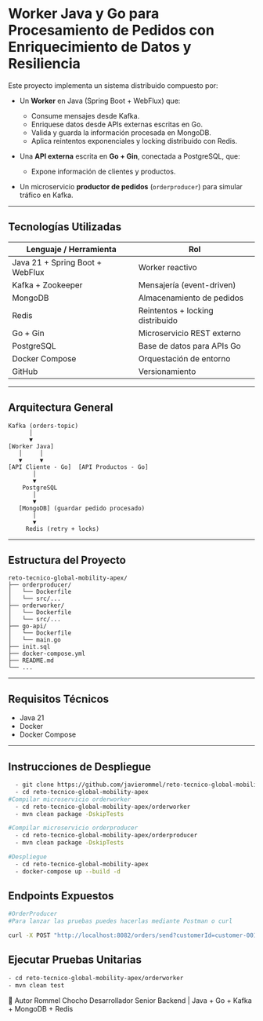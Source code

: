 # Worker Java y Go para Procesamiento de Pedidos con Enriquecimiento de Datos y Resiliencia

Este proyecto implementa un sistema distribuido compuesto por:

- Un **Worker** en Java (Spring Boot + WebFlux) que:
  - Consume mensajes desde Kafka.
  - Enriquese datos desde APIs externas escritas en Go.
  - Valida y guarda la información procesada en MongoDB.
  - Aplica reintentos exponenciales y locking distribuido con Redis.

- Una **API externa** escrita en **Go + Gin**, conectada a PostgreSQL, que:
  - Expone información de clientes y productos.

- Un microservicio **productor de pedidos** (`orderproducer`) para simular tráfico en Kafka.

---

## Tecnologías Utilizadas

| Lenguaje / Herramienta | Rol |
|------------------------|-----|
| Java 21 + Spring Boot + WebFlux | Worker reactivo |
| Kafka + Zookeeper     | Mensajería (event-driven) |
| MongoDB               | Almacenamiento de pedidos |
| Redis                 | Reintentos + locking distribuido |
| Go + Gin              | Microservicio REST externo |
| PostgreSQL            | Base de datos para APIs Go |
| Docker Compose        | Orquestación de entorno |
| GitHub                | Versionamiento |

---

## Arquitectura General

```plaintext
Kafka (orders-topic)
      │
      ▼
[Worker Java]
   │     │
   ▼     ▼
[API Cliente - Go]  [API Productos - Go]
       │
       ▼
    PostgreSQL
       │
       ▼
   [MongoDB] (guardar pedido procesado)
       │
       ▼
     Redis (retry + locks)
```
---

## Estructura del Proyecto
```text
reto-tecnico-global-mobility-apex/
├── orderproducer/
│   └── Dockerfile
│   └── src/...
├── orderworker/
│   └── Dockerfile
│   └── src/...
├── go-api/
│   └── Dockerfile
│   └── main.go
├── init.sql
├── docker-compose.yml
├── README.md
└── ...
```

---

## Requisitos Técnicos

- Java 21
- Docker
- Docker Compose

---

## Instrucciones de Despliegue


```bash
  - git clone https://github.com/javierommel/reto-tecnico-global-mobility-apex.git
  - cd reto-tecnico-global-mobility-apex
#Compilar microservicio orderworker
  - cd reto-tecnico-global-mobility-apex/orderworker
  - mvn clean package -DskipTests

#Compilar microservicio orderproducer
  - cd reto-tecnico-global-mobility-apex/orderproducer
  - mvn clean package -DskipTests

#Despliegue
  - cd reto-tecnico-global-mobility-apex
  - docker-compose up --build -d
```

## Endpoints Expuestos
```bash
#OrderProducer
#Para lanzar las pruebas puedes hacerlas mediante Postman o curl

curl -X POST "http://localhost:8082/orders/send?customerId=customer-001&productIds=product-001&productIds=product-002"

```


## Ejecutar Pruebas Unitarias
```bash
- cd reto-tecnico-global-mobility-apex/orderworker
- mvn clean test
```

👤 Autor
Rommel Chocho
Desarrollador Senior Backend | Java + Go + Kafka + MongoDB + Redis